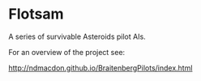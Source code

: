 Flotsam
=======

A series of survivable Asteroids pilot AIs.

For an overview of the project see:

http://ndmacdon.github.io/BraitenbergPilots/index.html